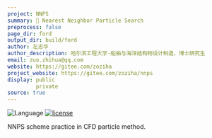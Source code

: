 ```yaml
---
project: NNPS
summary: 🚥 Nearest Neighbor Particle Search
preprocess: false
page_dir: ford
output_dir: build/ford
author: 左志华
author_description: 哈尔滨工程大学-船舶与海洋结构物设计制造，博士研究生
email: zuo.zhihua@qq.com
website: https://gitee.com/zoziha
project_website: https://gitee.com/zoziha/nnps
display: public
         private
source: true
---
```


![Language](https://img.shields.io/badge/-Fortran-734f96?logo=fortran&logoColor=white)
[![license](https://img.shields.io/badge/License-MIT-pink)](LICENSE)

NNPS scheme practice in CFD particle method.
